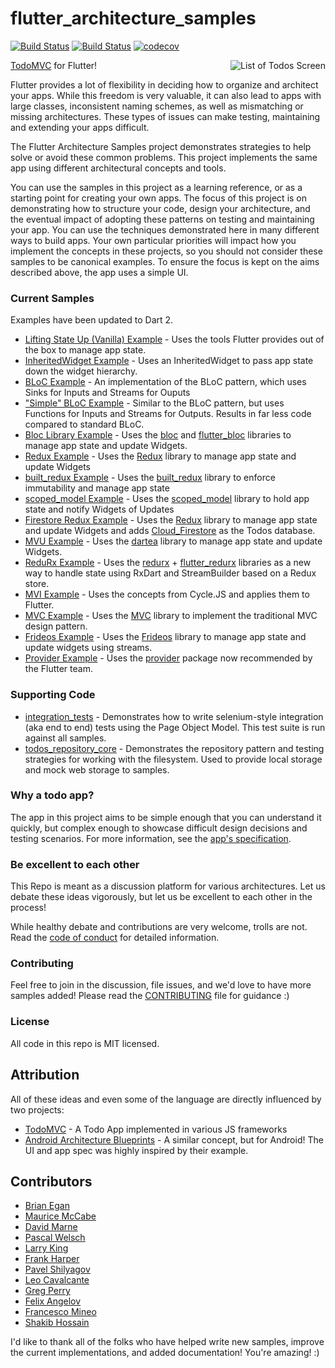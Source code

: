 # flutter_architecture_samples

[![Build Status](https://travis-ci.org/brianegan/flutter_architecture_samples.svg?branch=master)](https://travis-ci.org/brianegan/flutter_architecture_samples)
[![Build Status](https://api.cirrus-ci.com/github/brianegan/flutter_architecture_samples.svg)](https://cirrus-ci.com/github/brianegan/flutter_architecture_samples)
[![codecov](https://codecov.io/gh/brianegan/flutter_architecture_samples/branch/master/graph/badge.svg)](https://codecov.io/gh/brianegan/flutter_architecture_samples)

<img align="right" src="assets/todo-list.png" alt="List of Todos Screen">

[TodoMVC](http://todomvc.com) for Flutter!

Flutter provides a lot of flexibility in deciding how to organize and architect your apps. While this freedom is very valuable, it can also lead to apps with large classes, inconsistent naming schemes, as well as mismatching or missing architectures. These types of issues can make testing, maintaining and extending your apps difficult.

The Flutter Architecture Samples project demonstrates strategies to help solve or avoid these common problems. This project implements the same app using different architectural concepts and tools.

You can use the samples in this project as a learning reference, or as a starting point for creating your own apps. The focus of this project is on demonstrating how to structure your code, design your architecture, and the eventual impact of adopting these patterns on testing and maintaining your app. You can use the techniques demonstrated here in many different ways to build apps. Your own particular priorities will impact how you implement the concepts in these projects, so you should not consider these samples to be canonical examples. To ensure the focus is kept on the aims described above, the app uses a simple UI.

### Current Samples

Examples have been updated to Dart 2.

- [Lifting State Up (Vanilla) Example](vanilla) - Uses the tools Flutter provides out of the box to manage app state.
- [InheritedWidget Example](inherited_widget) - Uses an InheritedWidget to pass app state down the widget hierarchy.
- [BLoC Example](bloc_flutter) - An implementation of the BLoC pattern, which uses Sinks for Inputs and Streams for Ouputs
- ["Simple" BLoC Example](simple_bloc_flutter) - Similar to the BLoC pattern, but uses Functions for Inputs and Streams for Outputs. Results in far less code compared to standard BLoC.
- [Bloc Library Example](bloc_library) - Uses the [bloc](https://pub.dartlang.org/packages/bloc) and [flutter_bloc](https://pub.dartlang.org/packages/flutter_bloc) libraries to manage app state and update Widgets.
- [Redux Example](redux) - Uses the [Redux](https://pub.dartlang.org/packages/redux) library to manage app state and update Widgets
- [built_redux Example](built_redux) - Uses the [built_redux](https://pub.dartlang.org/packages/built_redux) library to enforce immutability and manage app state
- [scoped_model Example](scoped_model) - Uses the [scoped_model](https://pub.dartlang.org/packages/scoped_model) library to hold app state and notify Widgets of Updates
- [Firestore Redux Example](firestore_redux) - Uses the [Redux](https://pub.dartlang.org/packages/redux) library to manage app state and update Widgets and
  adds [Cloud_Firestore](https://firebase.google.com/docs/firestore/) as the Todos database.
- [MVU Example](mvu) - Uses the [dartea](https://pub.dartlang.org/packages/dartea) library to manage app state and update Widgets.
- [ReduRx Example](redurx) - Uses the [redurx](https://pub.dartlang.org/packages/redurx) + [flutter_redurx](https://pub.dartlang.org/packages/flutter_redurx) libraries as a new way to handle state using RxDart and StreamBuilder based on a Redux store.
- [MVI Example](mvi_flutter) - Uses the concepts from Cycle.JS and applies them to Flutter.
- [MVC Example](mvc) - Uses the [MVC](https://pub.dartlang.org/packages/mvc_pattern) library to implement the traditional MVC design pattern.
- [Frideos Example](frideos_library) - Uses the [Frideos](https://pub.dartlang.org/packages/frideos) library to manage app state and update widgets using streams.
- [Provider Example](provider) - Uses the [provider](https://pub.dev/packages/provider) package now recommended by the Flutter team.

### Supporting Code

- [integration_tests](integration_tests) - Demonstrates how to write selenium-style integration (aka end to end) tests using the Page Object Model. This test suite is run against all samples.
- [todos_repository_core](todos_repository_core) - Demonstrates the repository pattern and testing strategies for working with the filesystem. Used to provide local storage and mock web storage to samples.

### Why a todo app?

The app in this project aims to be simple enough that you can understand it quickly, but complex enough to showcase difficult design decisions and testing scenarios. For more information, see the [app's specification](app_spec.md).

### Be excellent to each other

This Repo is meant as a discussion platform for various architectures. Let us debate these ideas vigorously, but let us be excellent to each other in the process!

While healthy debate and contributions are very welcome, trolls are not. Read the [code of conduct](code-of-conduct.md) for detailed information.

### Contributing

Feel free to join in the discussion, file issues, and we'd love to have more samples added! Please read the [CONTRIBUTING](CONTRIBUTING.md) file for guidance :)

### License

All code in this repo is MIT licensed.

## Attribution

All of these ideas and even some of the language are directly influenced by two projects:

- [TodoMVC](http://todomvc.com) - A Todo App implemented in various JS frameworks
- [Android Architecture Blueprints](https://github.com/googlesamples/android-architecture) - A similar concept, but for Android! The UI and app spec was highly inspired by their example.

## Contributors

- [Brian Egan](https://github.com/brianegan)
- [Maurice McCabe](https://github.com/mmcc007)
- [David Marne](https://github.com/davidmarne)
- [Pascal Welsch](https://github.com/passsy)
- [Larry King](https://github.com/kinggolf)
- [Frank Harper](https://github.com/franklinharper)
- [Pavel Shilyagov](https://github.com/p69)
- [Leo Cavalcante](https://github.com/leocavalcante)
- [Greg Perry](https://github.com/AndriousSolutions)
- [Felix Angelov](https://github.com/felangel)
- [Francesco Mineo](https://github.com/frideosapps)
- [Shakib Hossain](https://github.com/shakib609)

I'd like to thank all of the folks who have helped write new samples, improve the current implementations, and added documentation! You're amazing! :)
